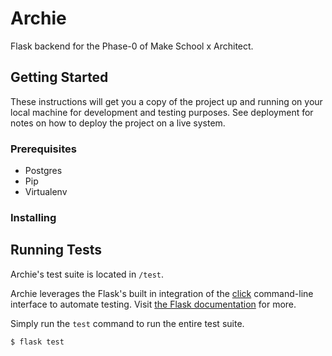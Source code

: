 # Archie
Flask backend for the Phase-0 of Make School x Architect.

## Getting Started
These instructions will get you a copy of the project up and running on your 
local machine for development and testing purposes. See deployment for notes on 
how to deploy the project on a live system.

### Prerequisites
- Postgres
- Pip
- Virtualenv


### Installing


## Running Tests
Archie's test suite is located in `/test`.

Archie leverages the Flask's built in integration of the 
[click](https://click.palletsprojects.com/en/7.x/)
command-line interface to automate testing. Visit 
[the Flask documentation](http://flask.pocoo.org/docs/0.12/cli/) 
for more.

Simply run the `test` command to run the entire test suite.
```
$ flask test
```

